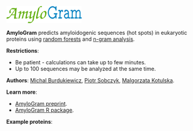 <img src="AmyloGram_logo.png" alt="logo" style="width: 200px;"/>

**AmyloGram** predicts amyloidogenic sequences (hot spots) in eukaryotic proteins using [random forests](https://www.stat.berkeley.edu/~breiman/RandomForests/cc_home.htm) and [n-gram analysis](http://github.com/michbur/biogram).  

**Restrictions**:
* Be patient - calculations can take up to few minutes.  
* Up to 100 sequences may be analyzed at the same time.  

**Authors**: [Michal Burdukiewicz](http://www.smorfland.uni.wroc.pl/), [Piotr Sobczyk](http://prac.im.pwr.wroc.pl/~sobczyk/), [Malgorzata Kotulska](http://www.kotulska-lab.pwr.wroc.pl/).

**Learn more**:
* [AmyloGram preprint](https://peerj.com/preprints/2390/).  
* [AmyloGram R package](https://github.com/michbur/AmyloGram). 

**Example proteins**:


